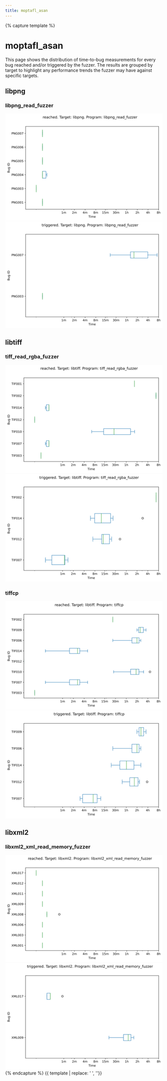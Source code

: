 ```yaml
---
title: moptafl_asan
---
```

{% capture template %}
<div class="section">
    <h1>moptafl_asan</h1>
    <p>
        This page shows the distribution of time-to-bug measurements for every bug reached and/or triggered by the
        fuzzer. The results are grouped by target to highlight any performance trends the fuzzer may have against
        specific targets.
    </p>
    <h2>libpng</h2>
        <h3>libpng_read_fuzzer</h3>
        <div class="row">
            <div class="col s6">
                <img class="materialboxed responsive-img" src="../plot/box_moptafl_asan_libpng_libpng_read_fuzzer_reached.svg">
            </div>
            <div class="col s6">
                <img class="materialboxed responsive-img" src="../plot/box_moptafl_asan_libpng_libpng_read_fuzzer_triggered.svg">
            </div>
        </div>
    <h2>libtiff</h2>
        <h3>tiff_read_rgba_fuzzer</h3>
        <div class="row">
            <div class="col s6">
                <img class="materialboxed responsive-img" src="../plot/box_moptafl_asan_libtiff_tiff_read_rgba_fuzzer_reached.svg">
            </div>
            <div class="col s6">
                <img class="materialboxed responsive-img" src="../plot/box_moptafl_asan_libtiff_tiff_read_rgba_fuzzer_triggered.svg">
            </div>
        </div>
        <h3>tiffcp</h3>
        <div class="row">
            <div class="col s6">
                <img class="materialboxed responsive-img" src="../plot/box_moptafl_asan_libtiff_tiffcp_reached.svg">
            </div>
            <div class="col s6">
                <img class="materialboxed responsive-img" src="../plot/box_moptafl_asan_libtiff_tiffcp_triggered.svg">
            </div>
        </div>
    <h2>libxml2</h2>
        <h3>libxml2_xml_read_memory_fuzzer</h3>
        <div class="row">
            <div class="col s6">
                <img class="materialboxed responsive-img" src="../plot/box_moptafl_asan_libxml2_libxml2_xml_read_memory_fuzzer_reached.svg">
            </div>
            <div class="col s6">
                <img class="materialboxed responsive-img" src="../plot/box_moptafl_asan_libxml2_libxml2_xml_read_memory_fuzzer_triggered.svg">
            </div>
        </div>
</div>
{% endcapture %}
{{ template | replace: '    ', ''}}
